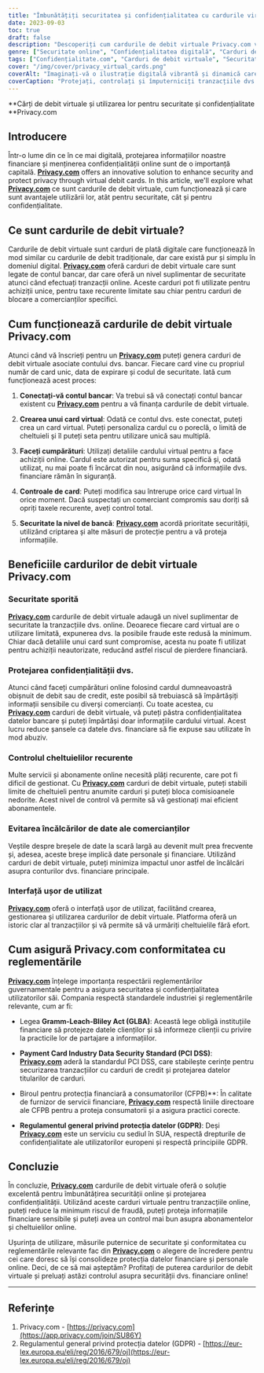 ```yaml
---
title: "Îmbunătățiți securitatea și confidențialitatea cu cardurile virtuale Privacy.com"
date: 2023-09-03
toc: true
draft: false
description: "Descoperiți cum cardurile de debit virtuale Privacy.com vă pot consolida securitatea online și vă pot proteja confidențialitatea, oferind în același timp un control ușor asupra tranzacțiilor și abonamentelor."
genre: ["Securitate online", "Confidențialitatea digitală", "Carduri de debit virtuale", "Protecția financiară", "Tranzacții online", "Prevenirea fraudei", "Confidențialitatea datelor", "Confidențialitatea financiară", "Securitatea cibernetică", "Finanțe personale"]
tags: ["Confidențialitate.com", "Carduri de debit virtuale", "Securitate online", "Confidențialitatea digitală", "Protecția financiară", "Criptarea datelor", "Prevenirea fraudei", "Tranzacții securizate", "Securitate la nivel de bancă", "Controale de confidențialitate", "Taxe recurente", "Carduri de blocare pentru comercianți", "Protecția datelor financiare", "Securitatea plăților", "Reglementări privind confidențialitatea", "Conformitate", "PCI DSS", "GDPR", "Biroul de protecție financiară a consumatorilor", "Tehnologie financiară", "Plăți online securizate", "Carduri virtuale pentru confidențialitate", "Cheltuieli controlate", "Abonamente online", "Managementul finanțelor personale", "Prevenirea încălcării datelor", "Plăți digitale sigure", "Soluții de securitate cibernetică", "Protejați informațiile financiare", "Confidențialitate sporită"]
cover: "/img/cover/privacy_virtual_cards.png"
coverAlt: "Imaginați-vă o ilustrație digitală vibrantă și dinamică care prezintă un card virtual protejat de un simbol de lacăt, reprezentând securitatea sporită și confidențialitatea oferită de cardurile de debit virtuale Privacy.com."
coverCaption: "Protejați, controlați și împuterniciți tranzacțiile dvs. online."
---
```


**Cărți de debit virtuale și utilizarea lor pentru securitate și confidențialitate **Privacy.com

## Introducere

Într-o lume din ce în ce mai digitală, protejarea informațiilor noastre financiare și menținerea confidențialității online sunt de o importanță capitală. [**Privacy.com**](https://app.privacy.com/join/SU86Y) offers an innovative solution to enhance security and protect privacy through virtual debit cards. In this article, we'll explore what [**Privacy.com**](https://app.privacy.com/join/SU86Y) ce sunt cardurile de debit virtuale, cum funcționează și care sunt avantajele utilizării lor, atât pentru securitate, cât și pentru confidențialitate.

## Ce sunt cardurile de debit virtuale?

Cardurile de debit virtuale sunt carduri de plată digitale care funcționează în mod similar cu cardurile de debit tradiționale, dar care există pur și simplu în domeniul digital. [**Privacy.com**](https://app.privacy.com/join/SU86Y) oferă carduri de debit virtuale care sunt legate de contul bancar, dar care oferă un nivel suplimentar de securitate atunci când efectuați tranzacții online. Aceste carduri pot fi utilizate pentru achiziții unice, pentru taxe recurente limitate sau chiar pentru carduri de blocare a comercianților specifici.

## Cum funcționează cardurile de debit virtuale Privacy.com

Atunci când vă înscrieți pentru un [**Privacy.com**](https://app.privacy.com/join/SU86Y) puteți genera carduri de debit virtuale asociate contului dvs. bancar. Fiecare card vine cu propriul număr de card unic, data de expirare și codul de securitate. Iată cum funcționează acest proces:

1. **Conectați-vă contul bancar**: Va trebui să vă conectați contul bancar existent cu [**Privacy.com**](https://app.privacy.com/join/SU86Y) pentru a vă finanța cardurile de debit virtuale.

2. **Crearea unui card virtual**: Odată ce contul dvs. este conectat, puteți crea un card virtual. Puteți personaliza cardul cu o poreclă, o limită de cheltuieli și îl puteți seta pentru utilizare unică sau multiplă.

3. **Faceți cumpărături**: Utilizați detaliile cardului virtual pentru a face achiziții online. Cardul este autorizat pentru suma specifică și, odată utilizat, nu mai poate fi încărcat din nou, asigurând că informațiile dvs. financiare rămân în siguranță.

4. **Controale de card**: Puteți modifica sau întrerupe orice card virtual în orice moment. Dacă suspectați un comerciant compromis sau doriți să opriți taxele recurente, aveți control total.

5. **Securitate la nivel de bancă**: [**Privacy.com**](https://app.privacy.com/join/SU86Y) acordă prioritate securității, utilizând criptarea și alte măsuri de protecție pentru a vă proteja informațiile.

## Beneficiile cardurilor de debit virtuale Privacy.com

### Securitate sporită

[**Privacy.com**](https://app.privacy.com/join/SU86Y) cardurile de debit virtuale adaugă un nivel suplimentar de securitate la tranzacțiile dvs. online. Deoarece fiecare card virtual are o utilizare limitată, expunerea dvs. la posibile fraude este redusă la minimum. Chiar dacă detaliile unui card sunt compromise, acesta nu poate fi utilizat pentru achiziții neautorizate, reducând astfel riscul de pierdere financiară.

### Protejarea confidențialității dvs.

Atunci când faceți cumpărături online folosind cardul dumneavoastră obișnuit de debit sau de credit, este posibil să trebuiască să împărtășiți informații sensibile cu diverși comercianți. Cu toate acestea, cu [**Privacy.com**](https://app.privacy.com/join/SU86Y) carduri de debit virtuale, vă puteți păstra confidențialitatea datelor bancare și puteți împărtăși doar informațiile cardului virtual. Acest lucru reduce șansele ca datele dvs. financiare să fie expuse sau utilizate în mod abuziv.

### Controlul cheltuielilor recurente

Multe servicii și abonamente online necesită plăți recurente, care pot fi dificil de gestionat. Cu [**Privacy.com**](https://app.privacy.com/join/SU86Y) carduri de debit virtuale, puteți stabili limite de cheltuieli pentru anumite carduri și puteți bloca comisioanele nedorite. Acest nivel de control vă permite să vă gestionați mai eficient abonamentele.

### Evitarea încălcărilor de date ale comercianților

Veștile despre breșele de date la scară largă au devenit mult prea frecvente și, adesea, aceste breșe implică date personale și financiare. Utilizând carduri de debit virtuale, puteți minimiza impactul unor astfel de încălcări asupra conturilor dvs. financiare principale.

### Interfață ușor de utilizat

[**Privacy.com**](https://app.privacy.com/join/SU86Y) oferă o interfață ușor de utilizat, facilitând crearea, gestionarea și utilizarea cardurilor de debit virtuale. Platforma oferă un istoric clar al tranzacțiilor și vă permite să vă urmăriți cheltuielile fără efort.

## Cum asigură Privacy.com conformitatea cu reglementările

[**Privacy.com**](https://app.privacy.com/join/SU86Y) înțelege importanța respectării reglementărilor guvernamentale pentru a asigura securitatea și confidențialitatea utilizatorilor săi. Compania respectă standardele industriei și reglementările relevante, cum ar fi:

- Legea **Gramm-Leach-Bliley Act (GLBA)**: Această lege obligă instituțiile financiare să protejeze datele clienților și să informeze clienții cu privire la practicile lor de partajare a informațiilor.

- **Payment Card Industry Data Security Standard (PCI DSS)**: [**Privacy.com**](https://app.privacy.com/join/SU86Y) aderă la standardul PCI DSS, care stabilește cerințe pentru securizarea tranzacțiilor cu carduri de credit și protejarea datelor titularilor de carduri.

- Biroul pentru protecția financiară a consumatorilor (CFPB)**: În calitate de furnizor de servicii financiare, [**Privacy.com**](https://app.privacy.com/join/SU86Y) respectă liniile directoare ale CFPB pentru a proteja consumatorii și a asigura practici corecte.

- **Regulamentul general privind protecția datelor (GDPR)**: Deși [**Privacy.com**](https://app.privacy.com/join/SU86Y) este un serviciu cu sediul în SUA, respectă drepturile de confidențialitate ale utilizatorilor europeni și respectă principiile GDPR.

## Concluzie

În concluzie, [**Privacy.com**](https://app.privacy.com/join/SU86Y) cardurile de debit virtuale oferă o soluție excelentă pentru îmbunătățirea securității online și protejarea confidențialității. Utilizând aceste carduri virtuale pentru tranzacțiile online, puteți reduce la minimum riscul de fraudă, puteți proteja informațiile financiare sensibile și puteți avea un control mai bun asupra abonamentelor și cheltuielilor online.

Ușurința de utilizare, măsurile puternice de securitate și conformitatea cu reglementările relevante fac din [**Privacy.com**](https://app.privacy.com/join/SU86Y) o alegere de încredere pentru cei care doresc să își consolideze protecția datelor financiare și personale online. Deci, de ce să mai așteptăm? Profitați de puterea cardurilor de debit virtuale și preluați astăzi controlul asupra securității dvs. financiare online!

______

## Referințe

1. Privacy.com - [https://privacy.com](https://app.privacy.com/join/SU86Y)
2. Regulamentul general privind protecția datelor (GDPR) - [https://eur-lex.europa.eu/eli/reg/2016/679/oj](https://eur-lex.europa.eu/eli/reg/2016/679/oj)
